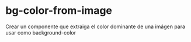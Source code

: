 # bg-color-from-image
Crear un componente que extraiga el color dominante de una imágen para usar como background-color
